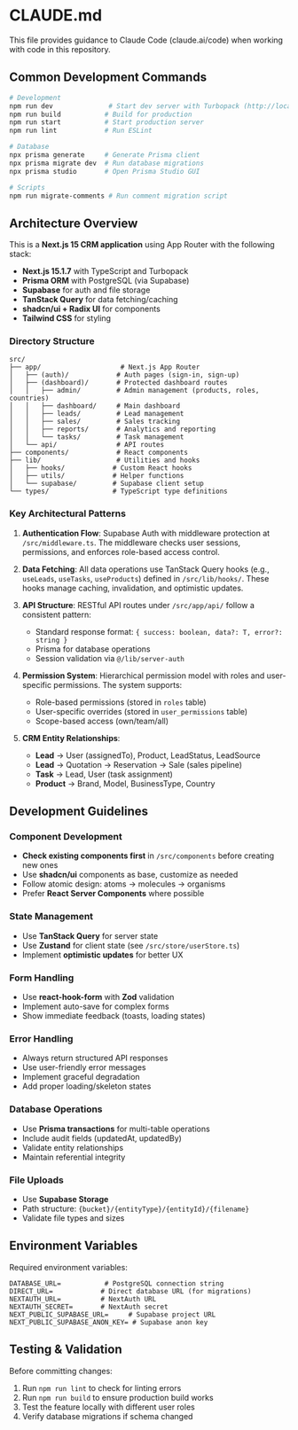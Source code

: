 # CLAUDE.md

This file provides guidance to Claude Code (claude.ai/code) when working with code in this repository.

## Common Development Commands

```bash
# Development
npm run dev              # Start dev server with Turbopack (http://localhost:3000)
npm run build           # Build for production
npm run start           # Start production server
npm run lint            # Run ESLint

# Database
npx prisma generate     # Generate Prisma client
npx prisma migrate dev  # Run database migrations
npx prisma studio       # Open Prisma Studio GUI

# Scripts
npm run migrate-comments # Run comment migration script
```

## Architecture Overview

This is a **Next.js 15 CRM application** using App Router with the following stack:
- **Next.js 15.1.7** with TypeScript and Turbopack
- **Prisma ORM** with PostgreSQL (via Supabase)
- **Supabase** for auth and file storage
- **TanStack Query** for data fetching/caching
- **shadcn/ui + Radix UI** for components
- **Tailwind CSS** for styling

### Directory Structure

```
src/
├── app/                    # Next.js App Router
│   ├── (auth)/            # Auth pages (sign-in, sign-up)
│   ├── (dashboard)/       # Protected dashboard routes
│   │   ├── admin/         # Admin management (products, roles, countries)
│   │   ├── dashboard/     # Main dashboard
│   │   ├── leads/         # Lead management
│   │   ├── sales/         # Sales tracking
│   │   ├── reports/       # Analytics and reporting
│   │   └── tasks/         # Task management
│   └── api/               # API routes
├── components/            # React components
├── lib/                   # Utilities and hooks
│   ├── hooks/            # Custom React hooks
│   ├── utils/            # Helper functions
│   └── supabase/         # Supabase client setup
└── types/                # TypeScript type definitions
```

### Key Architectural Patterns

1. **Authentication Flow**: Supabase Auth with middleware protection at `/src/middleware.ts`. The middleware checks user sessions, permissions, and enforces role-based access control.

2. **Data Fetching**: All data operations use TanStack Query hooks (e.g., `useLeads`, `useTasks`, `useProducts`) defined in `/src/lib/hooks/`. These hooks manage caching, invalidation, and optimistic updates.

3. **API Structure**: RESTful API routes under `/src/app/api/` follow a consistent pattern:
   - Standard response format: `{ success: boolean, data?: T, error?: string }`
   - Prisma for database operations
   - Session validation via `@/lib/server-auth`

4. **Permission System**: Hierarchical permission model with roles and user-specific permissions. The system supports:
   - Role-based permissions (stored in `roles` table)
   - User-specific overrides (stored in `user_permissions` table)
   - Scope-based access (own/team/all)

5. **CRM Entity Relationships**:
   - **Lead** → User (assignedTo), Product, LeadStatus, LeadSource
   - **Lead** → Quotation → Reservation → Sale (sales pipeline)
   - **Task** → Lead, User (task assignment)
   - **Product** → Brand, Model, BusinessType, Country

## Development Guidelines

### Component Development
- **Check existing components first** in `/src/components` before creating new ones
- Use **shadcn/ui** components as base, customize as needed
- Follow atomic design: atoms → molecules → organisms
- Prefer **React Server Components** where possible

### State Management
- Use **TanStack Query** for server state
- Use **Zustand** for client state (see `/src/store/userStore.ts`)
- Implement **optimistic updates** for better UX

### Form Handling
- Use **react-hook-form** with **Zod** validation
- Implement auto-save for complex forms
- Show immediate feedback (toasts, loading states)

### Error Handling
- Always return structured API responses
- Use user-friendly error messages
- Implement graceful degradation
- Add proper loading/skeleton states

### Database Operations
- Use **Prisma transactions** for multi-table operations
- Include audit fields (updatedAt, updatedBy)
- Validate entity relationships
- Maintain referential integrity

### File Uploads
- Use **Supabase Storage**
- Path structure: `{bucket}/{entityType}/{entityId}/{filename}`
- Validate file types and sizes

## Environment Variables

Required environment variables:
```
DATABASE_URL=           # PostgreSQL connection string
DIRECT_URL=            # Direct database URL (for migrations)
NEXTAUTH_URL=          # NextAuth URL
NEXTAUTH_SECRET=       # NextAuth secret
NEXT_PUBLIC_SUPABASE_URL=     # Supabase project URL
NEXT_PUBLIC_SUPABASE_ANON_KEY= # Supabase anon key
```

## Testing & Validation

Before committing changes:
1. Run `npm run lint` to check for linting errors
2. Run `npm run build` to ensure production build works
3. Test the feature locally with different user roles
4. Verify database migrations if schema changed